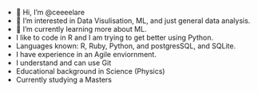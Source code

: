 - 👋 Hi, I’m @ceeeelare
- 👀 I’m interested in Data Visulisation, ML, and just general data analysis. 
- 🌱 I’m currently learning more about ML. 
- I like to code in R and I am trying to get better using Python.
- Languages known: R, Ruby, Python, and postgresSQL, and SQLite.
- I have experience in an Agile enviornment. 
- I understand and can use Git
- Educational background in Science (Physics) 
- Currently studying a Masters

<!---
ceeeelare/ceeeelare is a ✨ special ✨ repository because its `README.md` (this file) appears on your GitHub profile.
You can click the Preview link to take a look at your changes.
--->
